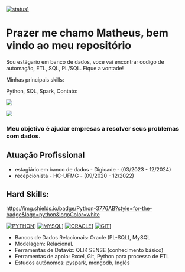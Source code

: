 	
[![status](https://github-readme-stats.vercel.app/api?username={Matheus}&theme=blue-green))](https://github.com/cardosomatheus/cardosomatheus)

# Prazer me chamo Matheus, bem vindo ao meu repositório

Sou estágario em banco de dados, voce vai encontrar codigo de automação, ETL, SQL, PL/SQL. Fique a vontade!

Minhas principais skills:

<link rel="stylesheet" href="https://cdn.jsdelivr.net/gh/devicons/devicon@v2.15.1/devicon.min.css"> Python, <link rel="stylesheet" href="https://cdn.jsdelivr.net/gh/devicons/devicon@v2.15.1/devicon.min.css"> SQL, <link rel="stylesheet" href="https://cdn.jsdelivr.net/gh/devicons/devicon@v2.15.1/devicon.min.css"> Spark, <link rel="stylesheet" 




Contato:

<a href="https://www.linkedin.com/in/matheus-cardoso-santos/" target="_blank"><img src="https://img.shields.io/badge/-LinkedIn-%230077B5?style=for-the-badge&logo=linkedin&logoColor=white" target="_blank"></a>   
</div> <a href = "cardosomcds1@gmail.com"><img src="https://img.shields.io/badge/Gmail-D14836?style=for-the-badge&logo=gmail&logoColor=white" target="_blank"></a>

### Meu objetivo é ajudar empresas a resolver seus problemas com dados.

## Atuação Profissional 
- estagiário em banco de dados - Digicade - (03/2023 - 12/2024)
- recepcionista - HC-UFMG - (09/2020 - 12/2022)

## Hard Skills:
https://img.shields.io/badge/Python-3776AB?style=for-the-badge&logo=python&logoColor=white

[![PYTHON](https://img.shields.io/badge/Python-3776AB?style=for-the-badge&logo=python&logoColor=white)](https://github.com/cardosomatheus/cardosomatheus)]
[![MYSQL](https://img.shields.io/badge/MySQL-00000F?style=for-the-badge&logo=mysql&logoColor=white)](https://github.com/cardosomatheus/cardosomatheus)]
[![ORACLE](https://img.shields.io/badge/Oracle-F80000?style=for-the-badge&logo=oracle&logoColor=black)](https://github.com/cardosomatheus/cardosomatheus)]
[![GIT](https://img.shields.io/badge/GIT-E44C30?style=for-the-badge&logo=git&logoColor=white)](https://github.com/cardosomatheus/cardosomatheus)]



- Bancos de Dados Relacionais: Oracle (PL-SQL), MySQL
- Modelagem: RelacionaL
- Ferramentas de Dataviz: QLIK SENSE (conhecimento básico)
- Ferramentas de apoio: Excel, Git, Python para processo de ETL
- Estudos autônomos: pyspark, mongodb, Inglês
  
